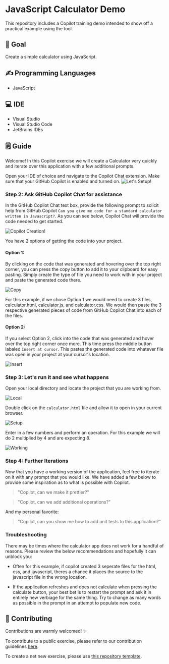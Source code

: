 # JavaScript Calculator Demo
<!-- REPLACE THE TITLE WITH THE NAME OF THE EXERCISE -->

This repository includes a Copilot training demo intended to show off a practical example using the tool.

## 🎯 Goal
<!-- ONE SENTENCE ABOUT THE GOAL OF THE EXERCISE -->
Create a simple calculator using JavaScript.

## ✍️ Programming Languages
<!-- BULLETED LIST OF LANGUAGES INVOLVES -->
- JavaScript

## 💻 IDE
<!-- OPTIONALLY SPECIFY THE IDE THAT SHOULD BE USED -->
- Visual Studio
- Visual Studio Code
- JetBrains IDEs

## 🗒️ Guide
<!-- STEP BY STEP ISNTRUCTIONS DETAILING HOW TO COMPLETE THE EXERCISE -->
Welcome! In this Copilot exercise we will create a Calculator very quickly and iterate over this application with a few additional prompts.

Open your IDE of choice and navigate to the Copilot Chat extension. Make sure that your GitHub Copilot is enabled and turned on.
![Let's Setup!](./images/IDE.png)

### Step 2: Ask GitHub Copilot Chat for assistance

In the GitHub Copilot Chat text box, provide the following prompt to solicit help from GitHub Copilot ```Can you give me code for a standard calculator written in Javascript?```. As you can see below, Copilot Chat will provide the code needed to get started.

![Copilot Creation!](./images/create.png)

You have 2 options of getting the code into your project. 

#### Option 1:
By clicking on the code that was generated and hovering over the top right corner, you can press the copy button to add it to your clipboard for easy pasting. Simply create the type of file you need to work with in your project and paste the generated code there.  

![Copy](./images/copy.png)

For this example, if we chose Option 1 we would need to create 3 files, calculator.html, calculator.js, and calculator.css. We would then paste the 3 respective generated pieces of code from GitHub Copilot Chat into each of the files. 

#### Option 2:
If you select Option 2, click into the code that was generated and hover over the top right corner once more. This time press the middle button labaled ```Insert at cursor```. This pastes the generated code into whatever file was open in your project at your cursor's location.

![Insert](./images/insert.png)

### Step 3: Let's run it and see what happens

Open your local directory and locate the project that you are working from. 

![Local](./images/local.png)

Double click on the ```calculator.html``` file and allow it to open in your current browser.

![Setup](./images/setup.png)

Enter in a few numbers and perform an operation. For this example we will do 2 multiplied by 4 and are expecting 8.

![Working](./images/working.png)

### Step 4: Further Iterations

Now that you have a working version of the application, feel free to iterate on it with any prompt that you would like. We have added a few below to provide some inspiration as to what is possible with Copilot.

> "Copilot, can we make it prettier?"

> "Copilot, can we add additional operations?"

And my personal favorite:
> "Copilot, can you show me how to add unit tests to this application?"

### Troubleshooting
There may be times where the calculator app does not work for a handful of reasons. Please review the below recommendations and hopefully it can unblock you:

- Often for this example, if copilot created 3 seperate files for the html, css, and javascript, theres a chance it places the source to the javascript file in the wrong location.

- If the application refreshes and does not calculate when pressing the calculate button, your best bet is to restart the prompt and ask it in entirely new verbiage for the same thing. Try to change as many words as possible in the prompt in an attempt to populate new code.

## 🤝 Contributing
Contributions are warmly welcomed! ✨

To contribute to a public exercise, please refer to our contribution guidelines [here](https://github.com/ps-copilot-sandbox/.github/blob/main/.github/CONTRIBUTING.md).

To create a net new exercise, please use [this repository template](https://github.com/ps-copilot-sandbox/copilot-exercise-template).

